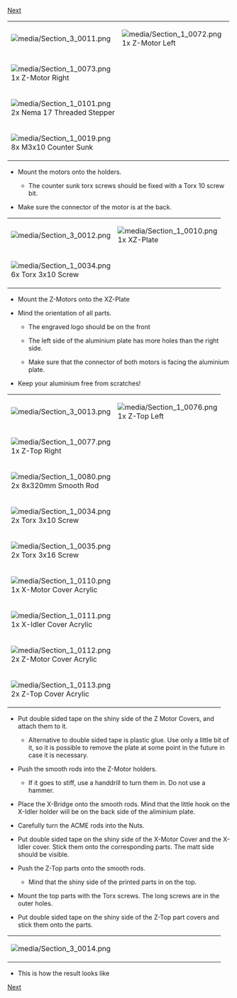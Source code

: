 [Next](https://github.com/open3dengineering/i3_Berlin/wiki/Section-3.3-Assembly-of-the-XZ-Unit-Mounting-the-Timing-Belt)

<table>
<colgroup>
<col width="50%" />
<col width="50%" />
</colgroup>
<tbody>
<tr class="odd">
<td align="left"><p><img src="media/Section_3_0011.png" alt="media/Section_3_0011.png" /></p></td>
<td align="left"><p><img src="media/Section_1_0072.png" alt="media/Section_1_0072.png" /><br />
 1x Z-Motor Left</p></td>
</tr>
<tr class="even">
<td align="left"><p><img src="media/Section_1_0073.png" alt="media/Section_1_0073.png" /><br />
 1x Z-Motor Right</p></td>
</tr>
<tr class="odd">
<td align="left"><p><img src="media/Section_1_0101.png" alt="media/Section_1_0101.png" /><br />
 2x Nema 17 Threaded Stepper</p></td>
</tr>
<tr class="even">
<td align="left"><p><img src="media/Section_1_0019.png" alt="media/Section_1_0019.png" /><br />
 8x M3x10 Counter Sunk</p></td>
</tr>
</tbody>
</table>

-   Mount the motors onto the holders.

    -   The counter sunk torx screws should be fixed with a Torx 10 screw bit.

-   Make sure the connector of the motor is at the back.

<table>
<colgroup>
<col width="50%" />
<col width="50%" />
</colgroup>
<tbody>
<tr class="odd">
<td align="left"><p><img src="media/Section_3_0012.png" alt="media/Section_3_0012.png" /></p></td>
<td align="left"><p><img src="media/Section_1_0010.png" alt="media/Section_1_0010.png" /><br />
 1x XZ-Plate</p></td>
</tr>
<tr class="even">
<td align="left"><p><img src="media/Section_1_0034.png" alt="media/Section_1_0034.png" /><br />
 6x Torx 3x10 Screw</p></td>
</tr>
</tbody>
</table>

-   Mount the Z-Motors onto the XZ-Plate

-   Mind the orientation of all parts.

    -   The engraved logo should be on the front

    -   The left side of the aluminium plate has more holes than the right side.

    -   Make sure that the connector of both motors is facing the aluminium plate.

-   Keep your aluminium free from scratches!

<table>
<colgroup>
<col width="50%" />
<col width="50%" />
</colgroup>
<tbody>
<tr class="odd">
<td align="left"><p><img src="media/Section_3_0013.png" alt="media/Section_3_0013.png" /></p></td>
<td align="left"><p><img src="media/Section_1_0076.png" alt="media/Section_1_0076.png" /><br />
 1x Z-Top Left</p></td>
</tr>
<tr class="even">
<td align="left"><p><img src="media/Section_1_0077.png" alt="media/Section_1_0077.png" /><br />
 1x Z-Top Right</p></td>
</tr>
<tr class="odd">
<td align="left"><p><img src="media/Section_1_0080.png" alt="media/Section_1_0080.png" /><br />
 2x 8x320mm Smooth Rod</p></td>
</tr>
<tr class="even">
<td align="left"><p><img src="media/Section_1_0034.png" alt="media/Section_1_0034.png" /><br />
 2x Torx 3x10 Screw</p></td>
</tr>
<tr class="odd">
<td align="left"><p><img src="media/Section_1_0035.png" alt="media/Section_1_0035.png" /><br />
 2x Torx 3x16 Screw</p></td>
</tr>
<tr class="even">
<td align="left"><p><img src="media/Section_1_0110.png" alt="media/Section_1_0110.png" /><br />
 1x X-Motor Cover Acrylic</p></td>
</tr>
<tr class="odd">
<td align="left"><p><img src="media/Section_1_0111.png" alt="media/Section_1_0111.png" /><br />
 1x X-Idler Cover Acrylic</p></td>
</tr>
<tr class="even">
<td align="left"><p><img src="media/Section_1_0112.png" alt="media/Section_1_0112.png" /><br />
 2x Z-Motor Cover Acrylic</p></td>
</tr>
<tr class="odd">
<td align="left"><p><img src="media/Section_1_0113.png" alt="media/Section_1_0113.png" /><br />
 2x Z-Top Cover Acrylic</p></td>
</tr>
</tbody>
</table>

-   Put double sided tape on the shiny side of the Z Motor Covers, and attach them to it.

    -   Alternative to double sided tape is plastic glue. Use only a little bit of it, so it is possible to remove the plate at some point in the future in case it is necessary.

-   Push the smooth rods into the Z-Motor holders.

    -   If it goes to stiff, use a handdrill to turn them in. Do not use a hammer.

-   Place the X-Bridge onto the smooth rods. Mind that the little hook on the X-Idler holder will be on the back side of the aliminium plate.

-   Carefully turn the ACME rods into the Nuts.

-   Put double sided tape on the shiny side of the X-Motor Cover and the X-Idler cover. Stick them onto the corresponding parts. The matt side should be visible.

-   Push the Z-Top parts onto the smooth rods.

    -   Mind that the shiny side of the printed parts in on the top.

-   Mount the top parts with the Torx screws. The long screws are in the outer holes.

-   Put double sided tape on the shiny side of the Z-Top part covers and stick them onto the parts.

<table>
<colgroup>
<col width="50%" />
<col width="50%" />
</colgroup>
<tbody>
<tr class="odd">
<td align="left"><p><img src="media/Section_3_0014.png" alt="media/Section_3_0014.png" /></p></td>
<td align="left"></td>
</tr>
</tbody>
</table>

-   This is how the result looks like

[Next](https://github.com/open3dengineering/i3_Berlin/wiki/Section-3.3-Assembly-of-the-XZ-Unit-Mounting-the-Timing-Belt)
